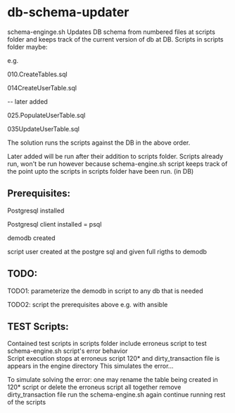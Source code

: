 # db-schema-updater
schema-enginge.sh Updates DB schema from numbered files at scripts folder and keeps track of the current version of db at DB. Scripts in scripts folder maybe:

e.g.

010.CreateTables.sql

014CreateUserTable.sql

-- later added

025.PopulateUserTable.sql

035UpdateUserTable.sql

The solution runs the scripts against the DB in the above order.

Later added will be run after their addition to scripts folder. Scripts already run, won't be run however because schema-engine.sh script keeps track of the point upto the scripts in scripts folder have been run. (in DB) 

## Prerequisites:

Postgresql installed

Postgresql client installed = psql

demodb created

script user created at the postgre sql and given full rigths to demodb

## TODO:

TODO1: parameterize the demodb in script to any db that is needed

TODO2: script the prerequisites above e.g. with ansible 

## TEST Scripts: 

Contained test scripts in scripts folder include erroneus script to test schema-engine.sh script's error behavior  
Script execution stops at erroneus script 120* and dirty_transaction file is appears in the engine directory
This simulates the error...

To simulate solving the error: 
one may rename the table being created in 120* script or delete the erroneus script all together 
remove dirty_transaction file
run the schema-engine.sh again continue running rest of the scripts
